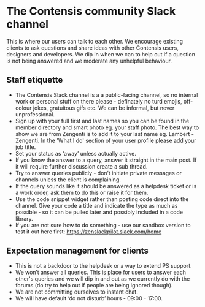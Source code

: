 # The Contensis community Slack channel

This is where our users can talk to each other. We encourage existing clients to ask questions and share ideas with other Contensis users, designers and developers. We dip in when we can to help out if a question is not being answered and we moderate any unhelpful behaviour.   

## Staff etiquette
- The Contensis Slack channel is a a public-facing channel, so no internal work or personal stuff on there please - definately no turd emojis, off-colour jokes, gratuitous gifs etc. We can be informal, but never unprofessional.
- Sign up with your full first and last names so you can be found in the member directory and smart photo eg. your staff photo. The best way to show we are from Zengenti is to add it to your last name eg. Lambert - Zengenti. In the 'What I do' section of your user profile please add your job title.
- Set your status as ‘away’ unless actually active.
- If you know the answer to a query, answer it straight in the main post. If it will require further discussion create a sub thread.
- Try to answer queries publicly - don’t initiate private messages or channels unless the client is complaining.
- If the query sounds like it should be answered as a helpdesk ticket or is a work order, ask them to do this or raise it for them.
- Use the code snippet widget rather than posting code direct into the channel. Give your code a title and indicate the type as much as possible - so it can be pulled later and possibly included in a code library.
- If you are not sure how to do something - use our sandbox version to test it out here first: https://zenslackpilot.slack.com/home

## Expectation management for clients
- This is not a backdoor to the helpdesk or a way to extend PS support.
- We won’t answer all queries. This is place for users to answer each other's queries and we will dip in and out as we currently do with the forums (do try to help out if people are being ignored though).
- We are not committing ourselves to instant chat.
- We will have default ‘do not disturb’ hours - 09:00 - 17:00.

